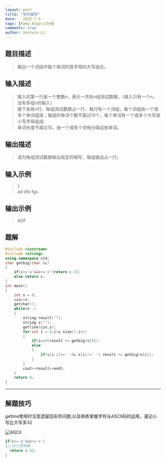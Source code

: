 ```yaml
---
layout: post
title: "句子缩写"
date:   2025-7-5
tags: [Kama Algorithm]
comments: true
author: Venture-Li
---
```


## 题目描述

> 输出一个词组中每个单词的首字母的大写组合。  

## 输入描述

> 输入的第一行是一个整数n，表示一共有n组测试数据。（输入只有一个n，没有多组n的输入）  
> 接下来有n行，每组测试数据占一行，每行有一个词组，每个词组由一个或多个单词组成；每组的单词个数不超过10个，每个单词有一个或多个大写或小写字母组成;  
> 单词长度不超过10，由一个或多个空格分隔这些单词。  

## 输出描述

> 请为每组测试数据输出规定的缩写，每组输出占一行。

## 输入示例

> 1  
> ad dfa     fgs  

## 输出示例

> ADF   

## 题解

```c++
#include <iostream>
#include <string>
using namespace std;
char getbig(char &c)
{
    if(c>='a'&&c<='z')return c-32;
    else return c;
}
int main()
{
    int n = 0;
    cin>>n;
    getchar();
    while(n--)
    {
        string result("");
        string s("");
        getline(cin,s);
        for(int i = 0;i<s.size();i++)
        {
            if(i==0)result += getbig(s[0]);
            else
            {
                if(s[i-1]==' '&& s[i]!=' ') result += getbig(s[i]);
            }
        }
        cout<<result<<endl;
    }
    return 0;
}
```

---

## 解题技巧

getline使用时注意遗留回车符问题;以及熟练掌握字符与ASCII码的运用，谨记小写比大写多32

![ASCII](https://venture-li.github.io/images/202507051427726.png)

```c++
if(c>='a'&&c<='z')
{//大小写转换
  return c-32;
}
```
